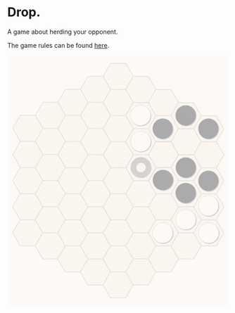 # Drop.
A game about herding your opponent.

The game rules can be found [here](Drop.pdf).
<p align="center">
  <img src="Animation.gif" width="500">
</p>
